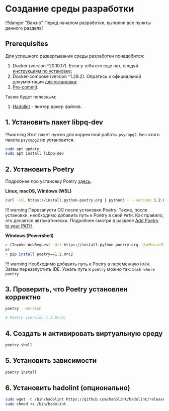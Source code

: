 # Создание среды разработки

!!!danger "Важно"
    Перед началом разработки, выполни все пункты данного раздела!

## Prerequisites
Для успешного развертывания среды разработки понадобится:

1. Docker (version ^20.10.17). Если у тебя его еще нет, следуй [инструкциям по установке](https://docs.docker.com/get-docker/);
2. Docker-compose (version ^1.29.2). Обратись к официальной документации [для установки](https://docs.docker.com/compose/install/);
3. [Pre-commit](https://pre-commit.com/#install).

Также будет полезным:

1. [Hadolint](https://github.com/hadolint/hadolint) - линтер докер файлов.


## 1. Установить пакет libpq-dev
!!!warning
    Этот пакет нужен для корректной работы `psycopg2`. Без этого пакета `psycopg2` не установится.

```bash
sudo apt update
sudo apt install libpq-dev
```

## 2. Установить Poetry
Подробнее про установку Poetry [здесь](https://python-poetry.org/docs/#installation).

**Linux, macOS, Windows (WSL)**
```bash
curl -sSL https://install.python-poetry.org | python3 - --version 1.2.0rc2
```
!!! warning
    Перезапусти ОС после установки Poetry. Также, после установки, необходимо добавить путь
    к Poetry в свой `PATH`. Как правило, это делается автоматически.
    Подробнее смотри в разделе [Add Poetry to your PATH](https://python-poetry.org/docs/#installation).

**Windows (Powershell)**
```bash
> (Invoke-WebRequest -Uri https://install.python-poetry.org -UseBasicParsing).Content | py - --version 1.2.0rc2
or
> pip install poetry==1.2.0rc2
```
!!! warning
    Необходимо добавить путь к Poetry в переменную `PATH`. Затем перезапустить IDE.
    Узнать путь к `poetry` можно так:
    ```bash
    where poetry
    ```

## 3. Проверить, что Poetry установлен корректно
```bash
poetry --version

# Poetry (version 1.2.0rc2)
```

## 4. Создать и активировать виртуальную среду
```bash
poetry shell
```

## 5. Установить зависимости
```bash
poetry install
```

## 6. Установить hadolint (опционально)
```bash
sudo wget -O /bin/hadolint https://github.com/hadolint/hadolint/releases/download/v2.10.0/hadolint-Linux-x86_64
sudo chmod +x /bin/hadolint
```
